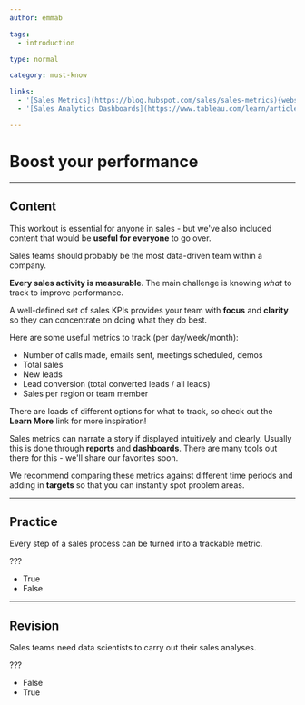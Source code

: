 ```yaml
---
author: emmab

tags:
  - introduction

type: normal

category: must-know

links:
  - '[Sales Metrics](https://blog.hubspot.com/sales/sales-metrics){website}'
  - '[Sales Analytics Dashboards](https://www.tableau.com/learn/articles/sales-dashboards-examples-and-templates){website}'

---
```

# Boost your performance

---
## Content

This workout is essential for anyone in sales - but we've also included content that would be **useful for everyone** to go over.

Sales teams should probably be the most data-driven team within a company.

**Every sales activity is measurable**. The main challenge is knowing *what* to track to improve performance.

A well-defined set of sales KPIs provides your team with **focus** and **clarity** so they can concentrate on doing what they do best.

Here are some useful metrics to track (per day/week/month):
- Number of calls made, emails sent, meetings scheduled, demos 
- Total sales 
- New leads 
- Lead conversion (total converted leads / all leads) 
- Sales per region or team member

There are loads of different options for what to track, so check out the **Learn More** link for more inspiration!

Sales metrics can narrate a story if displayed intuitively and clearly. Usually this is done through **reports** and **dashboards**. There are many tools out there for this - we'll share our favorites soon.

We recommend comparing these metrics against different time periods and adding in **targets** so that you can instantly spot problem areas.

---
## Practice

Every step of a sales process can be turned into a trackable metric.

???

* True
* False

---
## Revision

Sales teams need data scientists to carry out their sales analyses.

???

* False
* True
 
